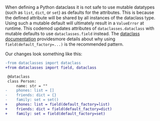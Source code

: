 When defining a Python dataclass it is not safe to use mutable datatypes (such as `list`, `dict`, or `set`) as defaults for the attributes. This is because the defined attribute will be shared by all instances of the dataclass type. Using such a mutable default will ultimately result in a `ValueError` at runtime. This codemod updates attributes of `dataclasses.dataclass` with mutable defaults to use `dataclasses.field` instead. The [dataclass documentation](https://docs.python.org/3/library/dataclasses.html#mutable-default-values) providesmore details about why using `field(default_factory=...)` is the recommended pattern.

Our changes look something like this:

```diff
-from dataclasses import dataclass
+from dataclasses import field, dataclass

 @dataclass
 class Person:
     name: str = ""
-    phones: list = []
-    friends: dict = {}
-    family: set = set()
+    phones: list = field(default_factory=list)
+    friends: dict = field(default_factory=dict)
+    family: set = field(default_factory=set)
```
